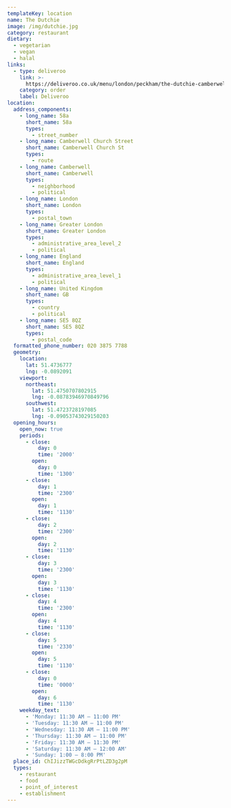 ```yaml
---
templateKey: location
name: The Dutchie
image: /img/dutchie.jpg
category: restaurant
dietary:
  - vegetarian
  - vegan
  - halal
links:
  - type: deliveroo
    link: >-
      https://deliveroo.co.uk/menu/london/peckham/the-dutchie-camberwell?day=today&postcode=SW98PD&time=ASAP
    category: order
    label: Deliveroo
location:
  address_components:
    - long_name: 58a
      short_name: 58a
      types:
        - street_number
    - long_name: Camberwell Church Street
      short_name: Camberwell Church St
      types:
        - route
    - long_name: Camberwell
      short_name: Camberwell
      types:
        - neighborhood
        - political
    - long_name: London
      short_name: London
      types:
        - postal_town
    - long_name: Greater London
      short_name: Greater London
      types:
        - administrative_area_level_2
        - political
    - long_name: England
      short_name: England
      types:
        - administrative_area_level_1
        - political
    - long_name: United Kingdom
      short_name: GB
      types:
        - country
        - political
    - long_name: SE5 8QZ
      short_name: SE5 8QZ
      types:
        - postal_code
  formatted_phone_number: 020 3875 7788
  geometry:
    location:
      lat: 51.4736777
      lng: -0.0892091
    viewport:
      northeast:
        lat: 51.4750707802915
        lng: -0.08783946970849796
      southwest:
        lat: 51.4723728197085
        lng: -0.09053743029150203
  opening_hours:
    open_now: true
    periods:
      - close:
          day: 0
          time: '2000'
        open:
          day: 0
          time: '1300'
      - close:
          day: 1
          time: '2300'
        open:
          day: 1
          time: '1130'
      - close:
          day: 2
          time: '2300'
        open:
          day: 2
          time: '1130'
      - close:
          day: 3
          time: '2300'
        open:
          day: 3
          time: '1130'
      - close:
          day: 4
          time: '2300'
        open:
          day: 4
          time: '1130'
      - close:
          day: 5
          time: '2330'
        open:
          day: 5
          time: '1130'
      - close:
          day: 0
          time: '0000'
        open:
          day: 6
          time: '1130'
    weekday_text:
      - 'Monday: 11:30 AM – 11:00 PM'
      - 'Tuesday: 11:30 AM – 11:00 PM'
      - 'Wednesday: 11:30 AM – 11:00 PM'
      - 'Thursday: 11:30 AM – 11:00 PM'
      - 'Friday: 11:30 AM – 11:30 PM'
      - 'Saturday: 11:30 AM – 12:00 AM'
      - 'Sunday: 1:00 – 8:00 PM'
  place_id: ChIJizzTWGcDdkgRrPtLZD3g2pM
  types:
    - restaurant
    - food
    - point_of_interest
    - establishment
---
```

